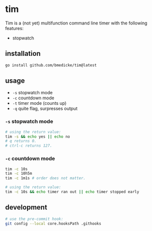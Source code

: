 # tim

Tim is a (not yet) multifunction command line timer with the following features:

* stopwatch

## installation

```sh
go install github.com/bmedicke/tim@latest
```

## usage

* `-s` stopwatch mode
* `-c` countdown mode
* `-t` timer mode (counts up)
* `-q` quite flag, surpresses output

### `-s` stopwatch mode

```sh
# using the return value:
tim -s && echo yes || echo no
# q returns 0.
# ctrl-c returns 127.
```

### `-c` countdown mode

```sh
tim -c 10s
tim -c 10h5m
tim -c 1m1s # order does not matter.

# using the return value:
tim -c 10s && echo timer ran out || echo timer stopped early
```

## development

```sh
# use the pre-commit hook:
git config --local core.hooksPath .githooks
```
